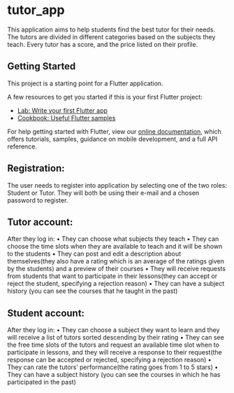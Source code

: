 # tutor_app

This application aims to help students find the best tutor for their needs. The tutors are divided in different
categories based on the subjects they teach. Every tutor has a score, and the price listed on their profile. 

## Getting Started

This project is a starting point for a Flutter application.

A few resources to get you started if this is your first Flutter project:

- [Lab: Write your first Flutter app](https://flutter.dev/docs/get-started/codelab)
- [Cookbook: Useful Flutter samples](https://flutter.dev/docs/cookbook)

For help getting started with Flutter, view our
[online documentation](https://flutter.dev/docs), which offers tutorials,
samples, guidance on mobile development, and a full API reference.

## Registration:
The user needs to register into application by selecting one of the two roles: Student or Tutor. They will both be
using their e-mail and a chosen password to register.

## Tutor account:
After they log in:
• They can choose what subjects they teach
• They can choose the time slots when they are available to teach and it will be shown to the students
• They can post and edit a description about themselves(they also have a rating which is an average of the
ratings given by the students) and a preview of their courses
• They will receive requests from students that want to participate in their lessons(they can accept or reject
the student, specifying a rejection reason)
• They can have a subject history (you can see the courses that he taught in the past)

## Student account:
After they log in:
• They can choose a subject they want to learn and they will receive a list of tutors sorted descending by
their rating
• They can see the free time slots of the tutors and request an available time slot when to participate in
lessons, and they will receive a response to their request(the response can be accepted or rejected,
specifying a rejection reason)
• They can rate the tutors’ performance(the rating goes from 1 to 5 stars)
• They can have a subject history (you can see the courses in which he has participated in the past)
